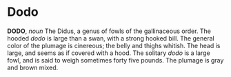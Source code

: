 # Dodo

**DODO**, _noun_ The Didus, a genus of fowls of the gallinaceous order. The hooded _dodo_ is large than a swan, with a strong hooked bill. The general color of the plumage is cinereous; the belly and thighs whitish. The head is large, and seems as if covered with a hood. The solitary _dodo_ is a large fowl, and is said to weigh sometimes forty five pounds. The plumage is gray and brown mixed.